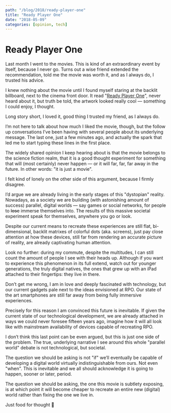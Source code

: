 ```yaml
---
path: "/blog/2018/ready-player-one"
title: "Ready Player One"
date: "2018-05-09"
categories: [opinion, tech]
---
```


# Ready Player One
Last month I went to the movies. This is kind of an extraordinary event by itself, because I never go. Turns out a wise friend extended the recommendation, told me the movie was worth it, and as I always do, I trusted his advice.

I knew nothing about the movie until I found myself staring at the backlit billboard, next to the cinema front door. It read "[Ready Player One](https://www.imdb.com/title/tt1677720/)", never heard about it, but truth be told, the artwork looked really cool — something I could enjoy, I thought.

Long story short, I loved it, good thing I trusted my friend, as I always do.

I’m not here to talk about how much I liked the movie, though, but the follow up conversations I’ve been having with several people about its underlying message. The last one, just a few minutes ago, and actually the spark that led me to start typing these lines in the first place.

The widely shared opinion I keep hearing about is that the movie belongs to the science fiction realm, that it is a good thought experiment for something that will (most certainly) never happen — or it will far, far, far away in the future. In other words: "it is just a movie".

I felt kind of lonely on the other side of this argument, because I firmly disagree.

I’d argue we are already living in the early stages of this "dystopian" reality. Nowadays, as a society we are building (with astonishing amount of success) parallel, digital worlds — say games or social networks, for people to ~~lose~~ immerse themselves into. The results of this massive societal experiment speak for themselves, anywhere you go or look.

Despite our current means to recreate these experiences are still flat, bi-dimensional, backlit matrixes of colorful dots (aka. screens), just pay close attention at how these devices, still far from rendering an accurate picture of reality, are already captivating human attention.

Look no further: during my commute, despite the multitudes, I can still count the amount of people I see with their heads up. Although if you want to experience this phenomenon in its full extend, watch out for younger generations, the truly digital natives, the ones that grew up with an iPad attached to their fingertips: they live in there.

Don’t get me wrong, I am in love and deeply fascinated with technology, but our current gadgets pale next to the ideas envisioned at RPO. Our state of the art smartphones are still far away from being fully immersive experiences.

Precisely for this reason I am convinced this future is inevitable. If given the current state of our technological development, we are already attached in ways we could never foresee fifteen years ago, imagine how it will all look like with mainstream availability of devices capable of recreating RPO.

I don’t think this last point can be even argued, but this is just one side of the problem. The true, underlying narrative I see around this whole "parallel world" debate is not technological, but societal.

The question we should be asking is not "if" we’ll eventually be capable of developing a digital world virtually indistinguishable from ours. Not even "when". This is inevitable and we all should acknowledge it is going to happen, sooner or later, period.

The question we should be asking, the one this movie is subtlety exposing, is at which point it will become cheaper to recreate an entire new (digital) world rather than fixing the one we live in.

Just food for thought 🤔
